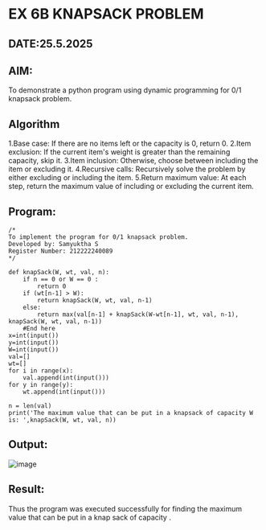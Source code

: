 # EX 6B KNAPSACK PROBLEM
## DATE:25.5.2025
## AIM:
To demonstrate a python program using dynamic programming for 0/1 knapsack problem.

## Algorithm
1.Base case: If there are no items left or the capacity is 0, return 0.
2.Item exclusion: If the current item's weight is greater than the remaining capacity, skip it.
3.Item inclusion: Otherwise, choose between including the item or excluding it.
4.Recursive calls: Recursively solve the problem by either excluding or including the item.
5.Return maximum value: At each step, return the maximum value of including or excluding the current item.

## Program:
```
/*
To implement the program for 0/1 knapsack problem.
Developed by: Samyuktha S
Register Number: 212222240089 
*/
```
```
def knapSack(W, wt, val, n):
	if n == 0 or W == 0 :
		return 0
	if (wt[n-1] > W):
		return knapSack(W, wt, val, n-1)
	else:
		return max(val[n-1] + knapSack(W-wt[n-1], wt, val, n-1), knapSack(W, wt, val, n-1))
	#End here
x=int(input())
y=int(input())
W=int(input())
val=[]
wt=[]
for i in range(x):
    val.append(int(input()))
for y in range(y):
    wt.append(int(input()))

n = len(val)
print('The maximum value that can be put in a knapsack of capacity W is: ',knapSack(W, wt, val, n))
```
## Output:
![image](https://github.com/user-attachments/assets/dab0a5f1-1234-4626-922a-e507d7fba8d1)

## Result:
Thus the program was executed successfully for finding the maximum value that can be put in a knap sack of capacity .
